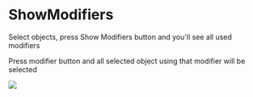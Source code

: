 # ShowModifiers

Select objects, press Show Modifiers button and you'll see all used modifiers

Press modifier button and all selected object using that modifier will be selected

![](http://puu.sh/oo2io/25d70be9d7.png)
